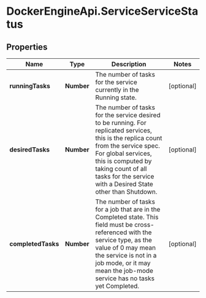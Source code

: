 # DockerEngineApi.ServiceServiceStatus

## Properties
Name | Type | Description | Notes
------------ | ------------- | ------------- | -------------
**runningTasks** | **Number** | The number of tasks for the service currently in the Running state.  | [optional] 
**desiredTasks** | **Number** | The number of tasks for the service desired to be running. For replicated services, this is the replica count from the service spec. For global services, this is computed by taking count of all tasks for the service with a Desired State other than Shutdown.  | [optional] 
**completedTasks** | **Number** | The number of tasks for a job that are in the Completed state. This field must be cross-referenced with the service type, as the value of 0 may mean the service is not in a job mode, or it may mean the job-mode service has no tasks yet Completed.  | [optional] 


